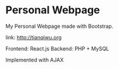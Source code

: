 # Personal Webpage
My Personal Webpage made with Bootstrap.

link: http://tianqiwu.org


Frontend: React.js
Backend: PHP + MySQL

Implemented with AJAX

